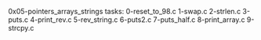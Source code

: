 0x05-pointers_arrays_strings
tasks:
0-reset_to_98.c
1-swap.c
2-strlen.c
3-puts.c
4-print_rev.c
5-rev_string.c
6-puts2.c
7-puts_half.c
8-print_array.c
9-strcpy.c
